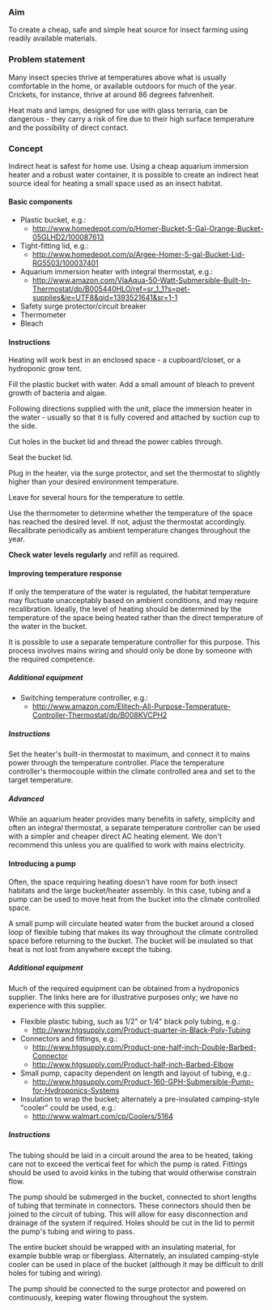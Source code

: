 ### Aim

To create a cheap, safe and simple heat source for insect farming using readily available materials.

### Problem statement

Many insect species thrive at temperatures above what is usually comfortable in the home, or available outdoors for much of the year. Crickets, for instance, thrive at around 86 degrees fahrenheit.

Heat mats and lamps, designed for use with glass terraria, can be dangerous - they carry a risk of fire due to their high surface temperature and the possibility of direct contact.

### Concept

Indirect heat is safest for home use. Using a cheap aquarium immersion heater and a robust water container, it is possible to create an indirect heat source ideal for heating a small space used as an insect habitat.

#### Basic components

* Plastic bucket, e.g.:
    * http://www.homedepot.com/p/Homer-Bucket-5-Gal-Orange-Bucket-05GLHD2/100087613
* Tight-fitting lid, e.g.:
    * http://www.homedepot.com/p/Argee-Homer-5-gal-Bucket-Lid-RG5503/100037401
* Aquarium immersion heater with integral thermostat, e.g.:
    * http://www.amazon.com/ViaAqua-50-Watt-Submersible-Built-In-Thermostat/dp/B005440HLO/ref=sr_1_1?s=pet-supplies&ie=UTF8&qid=1393521641&sr=1-1
* Safety surge protector/circuit breaker
* Thermometer
* Bleach

#### Instructions

Heating will work best in an enclosed space - a cupboard/closet, or a hydroponic grow tent.

Fill the plastic bucket with water. Add a small amount of bleach to prevent growth of bacteria and algae.

Following directions supplied with the unit, place the immersion heater in the water - usually so that it is  fully covered and attached by suction cup to the side.

Cut holes in the bucket lid and thread the power cables through.

Seat the bucket lid.

Plug in the heater, via the surge protector, and set the thermostat to slightly higher than your desired environment temperature.

Leave for several hours for the temperature to settle.

Use the thermometer to determine whether the temperature of the space has reached the desired level. If not, adjust the thermostat accordingly. Recalibrate periodically as ambient temperature changes throughout the year.

**Check water levels regularly** and refill as required.

#### Improving temperature response

If only the temperature of the water is regulated, the habitat temperature may fluctuate unacceptably based on ambient conditions, and may require recalibration. Ideally, the level of heating should be determined by the temperature of the space being heated rather than the direct temperature of the water in the bucket.

It is possible to use a separate temperature controller for this purpose. This process involves mains wiring and should only be done by someone with the required competence.

##### Additional equipment
* Switching temperature controller, e.g.:
    * http://www.amazon.com/Elitech-All-Purpose-Temperature-Controller-Thermostat/dp/B008KVCPH2

##### Instructions

Set the heater's built-in thermostat to maximum, and connect it to mains power through the temperature controller. Place the temperature controller's thermocouple within the climate controlled area and set to the target temperature.

##### Advanced

While an aquarium heater provides many benefits in safety, simplicity and often an integral thermostat, a separate temperature controller can be used with a simpler and cheaper direct AC heating element. We don't recommend this unless you are qualified to work with mains electricity.

#### Introducing a pump

Often, the space requiring heating doesn't have room for both insect habitats and the large bucket/heater assembly. In this case, tubing and a pump can be used to move heat from the bucket into the climate controlled space.

A small pump will circulate heated water from the bucket around a closed loop of flexible tubing that makes its way throughout the climate controlled space before returning to the bucket. The bucket will be insulated so that heat is not lost from anywhere except the tubing.

##### Additional equipment

Much of the required equipment can be obtained from a hydroponics supplier. The links here are for illustrative purposes only; we have no experience with this supplier.

* Flexible plastic tubing, such as 1/2" or 1/4" black poly tubing, e.g.:
    * http://www.htgsupply.com/Product-quarter-in-Black-Poly-Tubing
* Connectors and fittings, e.g.:
    * http://www.htgsupply.com/Product-one-half-inch-Double-Barbed-Connector
    * http://www.htgsupply.com/Product-half-inch-Barbed-Elbow
* Small pump, capacity dependent on length and layout of tubing, e.g.:
    * http://www.htgsupply.com/Product-160-GPH-Submersible-Pump-for-Hydroponics-Systems
* Insulation to wrap the bucket; alternately a pre-insulated camping-style "cooler" could be used, e.g.:
    * http://www.walmart.com/cp/Coolers/5164

##### Instructions

The tubing should be laid in a circuit around the area to be heated, taking care not to exceed the vertical feet for which the pump is rated. Fittings should be used to avoid kinks in the tubing that would otherwise constrain flow.

The pump should be submerged in the bucket, connected to short lengths of tubing that terminate in connectors. These connectors should then be joined to the circuit of tubing. This will allow for easy disconnection and drainage of the system if required. Holes should be cut in the lid to permit the pump's tubing and wiring to pass.

The entire bucket should be wrapped with an insulating material, for example bubble wrap or fiberglass. Alternately, an insulated camping-style cooler can be used in place of the bucket (although it may be difficult to drill holes for tubing and wiring).

The pump should be connected to the surge protector and powered on continuously, keeping water flowing throughout the system.